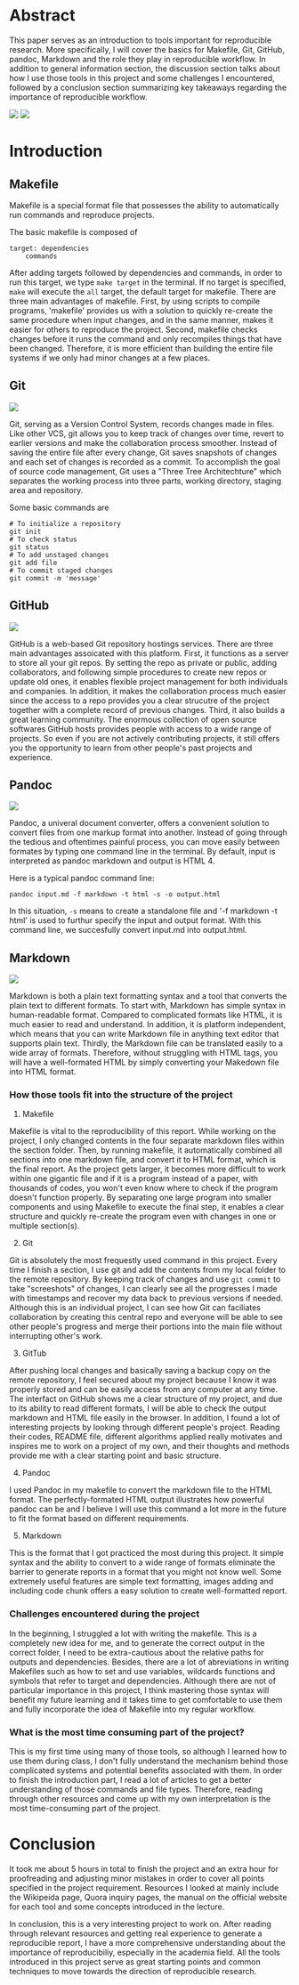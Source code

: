 # Abstract

This paper serves as an introduction to tools important for reproducible research. More specifically, I will cover the basics for Makefile, Git, GitHub, pandoc, Markdown and the role they play in reproducible workflow. In addition to general information section, the discussion section talks about how I use those tools in this project and some challenges I encountered, followed by a conclusion section summarizing key takeaways regarding the importance of reproducible workflow.

![](../../images/stat159-logo.png)
![](../images/stat159-logo.png)

# Introduction 

## Makefile

Makefile is a special format file that possesses the ability to automatically run commands and reproduce projects. 

The basic makefile is composed of 
```
target: dependencies
    commands
```
After adding targets followed by dependencies and commands, in order to run this target, we type `make target` in the terminal. If no target is specified, `make` will execute the `all` target, the default target for makefile. 
There are three main advantages of makefile. First, by using scripts to compile programs, 'makefile' provides us with a solution to quickly re-create the same procedure when input changes, and in the same manner, makes it easier for others to reproduce the project. Second, makefile checks changes before it runs the command and only recompiles things that have been changed. Therefore, it is more efficient than building the entire file systems if we only had minor changes at a few places. 

## Git

![](../images/git-logo.png)

Git, serving as a Version Control System, records changes made in files. Like other VCS, git allows you to keep track of changes over time, revert to earlier versions and make the collaboration process smoother. Instead of saving the entire file after every change, Git saves snapshots of changes and each set of changes is recorded as a commit. To accomplish the goal of source code management, Git uses a "Three Tree Architechture" which separates the working process into three parts, working directory, staging area and repository. 

Some basic commands are 
```
# To initialize a repository
git init
# To check status
git status
# To add unstaged changes
git add file
# To commit staged changes
git commit -m 'message'
```

## GitHub

![](../images/github-logo.png)

GitHub is a web-based Git repository hostings services. There are three main advantages assoicated with this platform. First, it functions as a server to store all your git repos. By setting the repo as private or public, adding collaborators, and following simple procedures to create new repos or update old ones, it enables flexible project management for both individuals and companies. In addition, it makes the collaboration process much easier since the access to a repo provides you a clear strucutre of the project together with a complete record of previous changes. Third, it also builds a great learning community. The enormous collection of open source softwares GitHub hosts provides people with access to a wide range of projects. So even if you are not actively contributing projects, it still offers you the opportunity to learn from other people's past projects and experience. 

## Pandoc

![](../images/pandoc-logo.png)

Pandoc, a univeral document converter, offers a convenient solution to convert files from one markup format into another. Instead of going through the tedious and oftentimes painful process, you can move easily between formates by typing one command line in the terminal. By default, input is interpreted as pandoc markdown and output is HTML 4. 

Here is a typical pandoc command line:
```
pandoc input.md -f markdown -t html -s -o output.html
```
 In this situation, `-s` means to create a standalone file and '-f markdown -t html' is used to furthur specify the input and output format. With this command line, we succesfully convert input.md into output.html.


## Markdown

![](../images/markdown-logo.png)

Markdown is both a plain text formatting syntax and a tool that converts the plain text to different formats.  To start with, Markdown has simple syntax in human-readable format. Compared to complicated formats like HTML, it is much easier to read and understand. In addition, it is platform independent, which means that you can write Markdown file in anything text editor that supports plain text. Thirdly, the Markdown file can be translated easily to a wide array of formats. Therefore, without struggling with HTML tags, you will have a well-formated HTML by simply converting your Makedown file into HTML format. 


### How those tools fit into the structure of the project

1. Makefile

Makefile is vital to the reproducibility of this report. While working on the project, I only changed contents in the four separate markdown files within the section folder. Then, by running makefile, it automatically combined all sections into one markdown file, and convert it to HTML format, which is the final report. As the project gets larger, it becomes more difficult to work within one gigantic file and if it is a program instead of a paper, with thousands of codes, you won't even know where to check if the program doesn't function properly. By separating one large program into smaller components and using Makefile to execute the final step, it enables a clear structure and quickly re-create the program even with changes in one or multiple section(s). 

2. Git

Git is absolutely the most frequestly used command in this project. Every time I finish a section, I use git and add the contents from my local folder to the remote repository. By keeping track of changes and use `git commit` to take "screeshots" of changes, I can clearly see all the progresses I made with timestamps and recover my data back to previous versions if needed. Although this is an individual project, I can see how Git can faciliates collaboration by creating this central repo and everyone will be able to see other people's progress and merge their portions into the main file without interrupting other's work.

3. GitTub

After pushing local changes and basically saving a backup copy on the remote repository, I feel secured about my project because I know it was properly stored and can be easily access from any computer at any time. The interfact on GitHub shows me a clear structure of my project, and due to its ability to read different formats, I will be able to check the output markdown and HTML file easily in the browser. In addition, I found a lot of interesting projects by looking through different people's project. Reading their codes, README file, different algorithms applied really motivates and inspires me to work on a project of my own, and their thoughts and methods provide me with a clear starting point and basic structure.

4. Pandoc

I used Pandoc in my makefile to convert the markdown file to the HTML format. The perfectly-formated HTML output illustrates how powerful pandoc can be and I believe I will use this command a lot more in the future to fit the format based on different requirements.

5. Markdown

This is the format that I got practiced the most during this project. It simple syntax and the ability to convert to a wide range of formats eliminate the barrier to generate reports in a format that you might not know well. Some extremely useful features are simple text formatting, images adding and including code chunk offers a easy solution to create well-formatted report. 

### Challenges encountered during the project

In the beginning, I struggled a lot with writing the makefile. This is a completely new idea for me, and to generate the correct output in the correct folder, I need to be extra-cautious about the relative paths for outputs and dependencies. Besides, there are a lot of abreviations in writing Makefiles such as how to set and use variables, wildcards functions and symbols that refer to target and dependencies. Although there are not of particular importance in this project, I think mastering those syntax will benefit my future learning and it takes time to get comfortable to use them and fully incorporate the idea of Makefile into my regular workflow. 


### What is the most time consuming part of the project?


This is my first time using many of those tools, so although I learned how to use them during class, I don't fully understand the mechanism behind those complicated systems and potential benefits associated with them. In order to finish the introduction part, I read a lot of articles to get a better understanding of those commands and file types. Therefore, reading through other resources and come up with my own interpretation is the most time-consuming part of the project. 

# Conclusion

It took me about 5 hours in total to finish the project and an extra hour for proofreading and adjusting minor mistakes in order to cover all points specified in the project requirement. Resources I looked at mainly include the Wikipeida page, Quora inquiry pages, the manual on the official website for each tool and some concepts introduced in the lecture. 


In conclusion, this is a very interesting project to work on. After reading through relevant resources and getting real experience to generate a reproducible report, I have a more comprehensive understanding about the importance of reproducibiliy, especially in the academia field. All the tools introduced in this project serve as great starting points and common techniques to move towards the direction of reproducible research.



